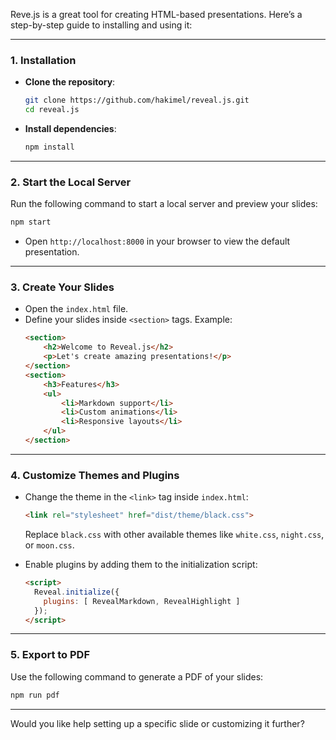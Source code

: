 Reve.js is a great tool for creating HTML-based presentations. Here’s a step-by-step guide to installing and using it:  

---

### 1. **Installation**
   - **Clone the repository**:
     ```bash
     git clone https://github.com/hakimel/reveal.js.git
     cd reveal.js
     ```
   - **Install dependencies**:
     ```bash
     npm install
     ```

---

### 2. **Start the Local Server**
   Run the following command to start a local server and preview your slides:
   ```bash
   npm start
   ```
   - Open `http://localhost:8000` in your browser to view the default presentation.

---

### 3. **Create Your Slides**
   - Open the `index.html` file.
   - Define your slides inside `<section>` tags. Example:
     ```html
     <section>
         <h2>Welcome to Reveal.js</h2>
         <p>Let's create amazing presentations!</p>
     </section>
     <section>
         <h3>Features</h3>
         <ul>
             <li>Markdown support</li>
             <li>Custom animations</li>
             <li>Responsive layouts</li>
         </ul>
     </section>
     ```

---

### 4. **Customize Themes and Plugins**
   - Change the theme in the `<link>` tag inside `index.html`:
     ```html
     <link rel="stylesheet" href="dist/theme/black.css">
     ```
     Replace `black.css` with other available themes like `white.css`, `night.css`, or `moon.css`.

   - Enable plugins by adding them to the initialization script:
     ```html
     <script>
       Reveal.initialize({
         plugins: [ RevealMarkdown, RevealHighlight ]
       });
     </script>
     ```

---

### 5. **Export to PDF**
   Use the following command to generate a PDF of your slides:
   ```bash
   npm run pdf
   ```

---

Would you like help setting up a specific slide or customizing it further?
